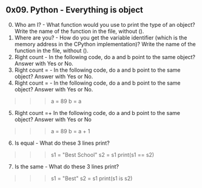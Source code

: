 ## 0x09. Python - Everything is object ##
0. Who am I? - What function would you use to print the type of an object? Write the name of the function in the file, without ().
1. Where are you? - How do you get the variable identifier (which is the memory address in the CPython implementation)? Write the name of the function in the file, without ().
2. Right count - In the following code, do a and b point to the same object? Answer with Yes or No.
3. Right count = - In the following code, do a and b point to the same object? Answer with Yes or No.
4. Right count = - In the following code, do a and b point to the same object? Answer with Yes or No.
>>> a = 89
>>> b = a
5. Right count =+ In the following code, do a and b point to the same object? Answer with Yes or No
>>> a = 89
>>> b = a + 1
6. Is equal - What do these 3 lines print?
>>> s1 = "Best School"
>>> s2 = s1
>>> print(s1 == s2)
7. Is the same - What do these 3 lines print?
>>> s1 = "Best"
>>> s2 = s1
>>> print(s1 is s2)
